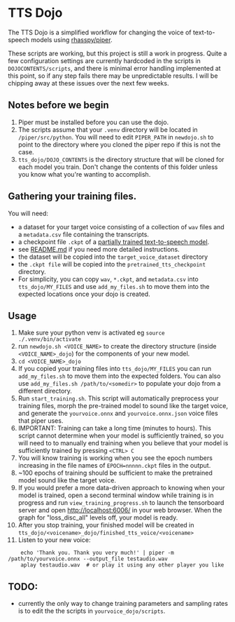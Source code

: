 # TTS Dojo

The TTS Dojo is a simplified workflow for changing the voice of text-to-speech models using [rhasspy/piper](https://github.com/rhasspy/piper).

These scripts are working, but this project is still a work in progress.   Quite a few configuration settings are currently hardcoded in the scripts in `DOJOCONTENTS/scripts`, and there is minimal error handling implemented at this point, so if any step fails there may be unpredictable results.   I will be chipping away at these issues over the next few weeks.


## Notes before we begin
1. Piper must be installed before you can use the dojo.
1. The scripts assume that your `.venv` directory will be located in `/piper/src/python`. You will need to edit `PIPER_PATH` in `newdojo.sh` to point to the directory where you cloned the piper repo if this is not the case.
3. `tts_dojo/DOJO_CONTENTS` is the directory structure that will be cloned for each model you train.  Don't change the contents of this folder unless you know what you're wanting to accomplish.


## Gathering your training files.
You will need: 
- a dataset for your target voice consisting of a collection of `wav` files and a `metadata.csv` file containing the transcripts.
- a checkpoint file `.ckpt` of a [partially trained text-to-speech model](https://huggingface.co/datasets/rhasspy/piper-checkpoints/tree/main).
- see [README.md](README.md) if you need more detailed instructions.
- the dataset will be copied into the `target_voice_dataset` directory
- the `.ckpt file` will be copied into the `pretrained_tts_checkpoint` directory.
- For simplicity, you can copy `wav`, `*.ckpt`, and `metadata.csv` into `tts_dojo/MY_FILES` and use `add_my_files.sh` to move them into the expected locations once your dojo is created.

## Usage
1. Make sure your python venv is activated eg `source ./.venv/bin/activate`
2. run `newdojo.sh <VOICE_NAME>` to create the directory structure (inside `<VOICE_NAME>_dojo`)  for the components of your new model.
3. `cd <VOICE_NAME>_dojo`
4. If you copied your training files into `tts_dojo/MY_FILES` you can run `add_my_files.sh` to move them into the expected folders.  You can also use `add_my_files.sh /path/to/<somedir>` to populate your dojo from a different directory.
5. Run `start_training.sh`.  This script will automatically preprocess your training files, morph the pre-trained model to sound like the target voice, and generate the `yourvoice.onnx` and `yourvoice.onnx.json` voice files that piper uses.
6. IMPORTANT: Training can take a long time (minutes to hours).  This script cannot determine when your model is sufficiently trained, so you will need to to manually end training when you believe that your model is sufficiently trained by pressing `<CTRL> C`
7. You will know training is working when you see the epoch numbers increasing in the file names of `EPOCH=nnnnn.ckpt` files in the output.
8. ~100 epochs of training should be sufficient to make the pretrained model sound like the target voice.
9. If you would prefer a more data-driven approach to knowing when your model is trained, open a second terminal window while training is in progress and run `view_training_progress.sh` to launch the tensorboard server and open  [http://localhost:6006/](http://localhost:6006/) in your web browser.  When the graph for "loss_disc_all" levels off, your model is ready.
10. After you stop training, your finished model will be created in `tts_dojo/<voicename>_dojo/finished_tts_voice/<voicename>`
11. Listen to your new voice:
```
    echo 'Thank you. Thank you very much!' | piper -m /path/to/yourvoice.onnx --output_file testaudio.wav
    aplay testaudio.wav  # or play it using any other player you like
```

## TODO:
- currently the only way to change training parameters and sampling rates is to edit the the scripts in `yourvoice_dojo/scripts`.
  


